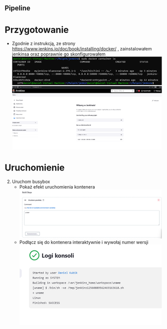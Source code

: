 ## Pipeline  
# Przygotowanie
- Zgodnie z instrukcją, ze strony https://www.jenkins.io/doc/book/installing/docker/ , zainstalowałem jenkinsa oraz poprawnie go skonfigurowałem
![](./ss/001.png)  
![](./ss/002.png)  

# Uruchomienie
2. Uruchom busybox  
   - Pokaż efekt uruchomienia kontenera  
![](./ss/004.png)  
   - Podłącz się do kontenera interaktywnie i wywołaj numer wersji  
![](./ss/005.png)  
